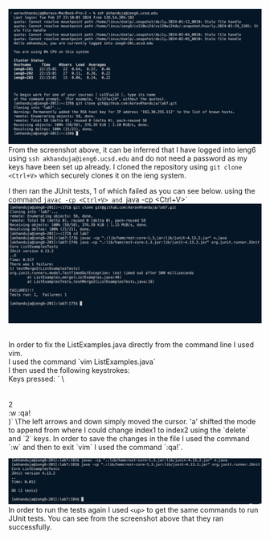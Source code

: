 ![Image](ssh_git.png)
<br>
From the screenshot above, it can be inferred that I have logged into ieng6 using `ssh akhanduja@ieng6.ucsd.edu` and do not need a password as my keys have been set up already. 
I cloned the repository using `git clone <Ctrl+V>` which securely clones it on the ieng system.


I then ran the JUnit tests, 1 of which failed as you can see below. using the command `javac -cp <Ctrl+V> and `java -cp <Ctrl+V>`
<br>
![Image](tests_failed.png)

<br>
In order to fix the ListExamples.java directly from the command line I used vim. <br>
I used the command `vim ListExamples.java` <br> 
I then used the following keystrokes: <br>
Keys pressed: 
` \<down\> <down> <down> <down> <down> <down> <down> <down> <br>
  <a> <br>
  <left> <left> <left> <left> <left> <left> <left> <br>
  <Delete> 2 <Esc> <br>
  :w :qa! <br>)`
\The left arrows and down simply moved the cursor. 'a' shifted the mode to append from where I could change index1 to index2 using the `delete` and `2` keys. In order to save the changes in the file I used the command `:w` and then to exit `vim` I used the command `:qa!`.<br>

![Image](tests-passed.png)
<br>
In order to run the tests again I used `<up>` to get the same commands to run JUnit tests. 
You can see from the screenshot above that they ran successfully. 
<br>

